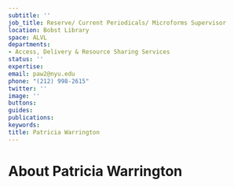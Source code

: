 ```yaml
---
subtitle: ''
job_title: Reserve/ Current Periodicals/ Microforms Supervisor
location: Bobst Library
space: ALVL
departments:
- Access, Delivery & Resource Sharing Services
status: ''
expertise: 
email: paw2@nyu.edu
phone: "(212) 998-2615"
twitter: ''
image: ''
buttons: 
guides: 
publications: 
keywords: 
title: Patricia Warrington
---
```


# About Patricia Warrington